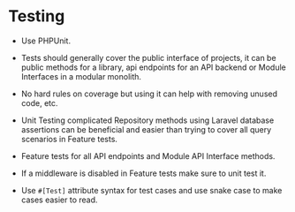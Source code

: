 # Testing

- Use PHPUnit.

- Tests should generally cover the public interface of projects, it can be public methods for a library, api endpoints for an API backend or Module Interfaces in a modular monolith.

- No hard rules on coverage but using it can help with removing unused code, etc.

- Unit Testing complicated Repository methods using Laravel database assertions can be beneficial and easier than trying to cover all query scenarios in Feature tests.

- Feature tests for all API endpoints and Module API Interface methods.

- If a middleware is disabled in Feature tests make sure to unit test it.

- Use `#[Test]` attribute syntax for test cases and use snake case to make cases easier to read.
